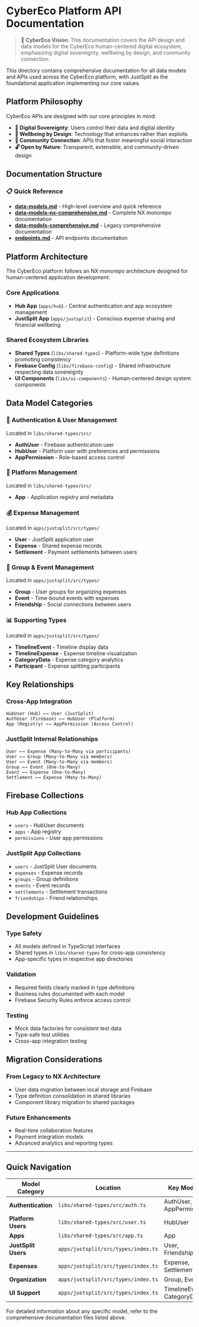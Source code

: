 # CyberEco Platform API Documentation

> **🌿 CyberEco Vision**: This documentation covers the API design and data models for the CyberEco human-centered digital ecosystem, emphasizing digital sovereignty, wellbeing by design, and community connection.

This directory contains comprehensive documentation for all data models and APIs used across the CyberEco platform, with JustSplit as the foundational application implementing our core values.

## Platform Philosophy

CyberEco APIs are designed with our core principles in mind:

- **🔐 Digital Sovereignty**: Users control their data and digital identity
- **🌱 Wellbeing by Design**: Technology that enhances rather than exploits
- **🤝 Community Connection**: APIs that foster meaningful social interaction
- **🔓 Open by Nature**: Transparent, extensible, and community-driven design

## Documentation Structure

### 📋 Quick Reference
- **[data-models.md](./data-models.md)** - High-level overview and quick reference
- **[data-models-nx-comprehensive.md](./data-models-nx-comprehensive.md)** - Complete NX monorepo documentation
- **[data-models-comprehensive.md](./data-models-comprehensive.md)** - Legacy comprehensive documentation
- **[endpoints.md](./endpoints.md)** - API endpoints documentation

## Platform Architecture

The CyberEco platform follows an NX monorepo architecture designed for human-centered application development:

### Core Applications
- **Hub App** (`apps/hub`) - Central authentication and app ecosystem management
- **JustSplit App** (`apps/justsplit`) - Conscious expense sharing and financial wellbeing

### Shared Ecosystem Libraries
- **Shared Types** (`libs/shared-types`) - Platform-wide type definitions promoting consistency
- **Firebase Config** (`libs/firebase-config`) - Shared infrastructure respecting data sovereignty
- **UI Components** (`libs/ui-components`) - Human-centered design system components

## Data Model Categories

### 🔐 Authentication & User Management
Located in `libs/shared-types/src/`
- **AuthUser** - Firebase authentication user
- **HubUser** - Platform user with preferences and permissions
- **AppPermission** - Role-based access control

### 🏢 Platform Management
Located in `libs/shared-types/src/`
- **App** - Application registry and metadata

### 💰 Expense Management
Located in `apps/justsplit/src/types/`
- **User** - JustSplit application user
- **Expense** - Shared expense records
- **Settlement** - Payment settlements between users

### 👥 Group & Event Management
Located in `apps/justsplit/src/types/`
- **Group** - User groups for organizing expenses
- **Event** - Time-bound events with expenses
- **Friendship** - Social connections between users

### 📊 Supporting Types
Located in `apps/justsplit/src/types/`
- **TimelineEvent** - Timeline display data
- **TimelineExpense** - Expense timeline visualization
- **CategoryData** - Expense category analytics
- **Participant** - Expense splitting participants

## Key Relationships

### Cross-App Integration
```
HubUser (Hub) ←→ User (JustSplit)
AuthUser (Firebase) ←→ HubUser (Platform)
App (Registry) ←→ AppPermission (Access Control)
```

### JustSplit Internal Relationships
```
User ←→ Expense (Many-to-Many via participants)
User ←→ Group (Many-to-Many via members)
User ←→ Event (Many-to-Many via members)
Group ←→ Event (One-to-Many)
Event ←→ Expense (One-to-Many)
Settlement ←→ Expense (Many-to-Many)
```

## Firebase Collections

### Hub App Collections
- `users` - HubUser documents
- `apps` - App registry
- `permissions` - User app permissions

### JustSplit App Collections
- `users` - JustSplit User documents
- `expenses` - Expense records
- `groups` - Group definitions
- `events` - Event records
- `settlements` - Settlement transactions
- `friendships` - Friend relationships

## Development Guidelines

### Type Safety
- All models defined in TypeScript interfaces
- Shared types in `libs/shared-types` for cross-app consistency
- App-specific types in respective app directories

### Validation
- Required fields clearly marked in type definitions
- Business rules documented with each model
- Firebase Security Rules enforce access control

### Testing
- Mock data factories for consistent test data
- Type-safe test utilities
- Cross-app integration testing

## Migration Considerations

### From Legacy to NX Architecture
- User data migration between local storage and Firebase
- Type definition consolidation in shared libraries
- Component library migration to shared packages

### Future Enhancements
- Real-time collaboration features
- Payment integration models
- Advanced analytics and reporting types

---

## Quick Navigation

| Model Category | Location | Key Models |
|---|---|---|
| **Authentication** | `libs/shared-types/src/auth.ts` | AuthUser, AppPermission |
| **Platform Users** | `libs/shared-types/src/user.ts` | HubUser |
| **Apps** | `libs/shared-types/src/app.ts` | App |
| **JustSplit Users** | `apps/justsplit/src/types/index.ts` | User, Friendship |
| **Expenses** | `apps/justsplit/src/types/index.ts` | Expense, Settlement |
| **Organization** | `apps/justsplit/src/types/index.ts` | Group, Event |
| **UI Support** | `apps/justsplit/src/types/index.ts` | TimelineEvent, CategoryData |

For detailed information about any specific model, refer to the comprehensive documentation files listed above.
